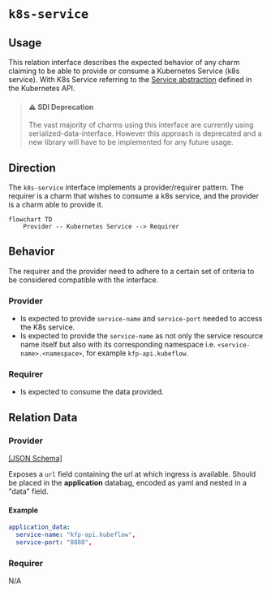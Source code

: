 # `k8s-service`

## Usage

This relation interface describes the expected behavior of any charm claiming to be able to provide or consume a Kubernetes Service (k8s service). With K8s Service referring to the [Service abstraction](https://kubernetes.io/docs/concepts/services-networking/service/ ) defined in the Kubernetes API.

> #### ⚠️ SDI Deprecation
> The vast majority of charms using this interface are currently using serialized-data-interface. However this approach is deprecated and a new library will have to be implemented for any future usage.

## Direction
The `k8s-service` interface implements a provider/requirer pattern.
The requirer is a charm that wishes to consume a k8s service, and the provider is a charm able to provide it.

```mermaid
flowchart TD
    Provider -- Kubernetes Service --> Requirer
```

## Behavior

The requirer and the provider need to adhere to a certain set of criteria to be considered compatible with the interface.

### Provider

- Is expected to provide `service-name` and `service-port` needed to access the K8s service.
- Is expected to provide the `service-name` as not only the service resource name itself but also with its corresponding namespace i.e. `<service-name>.<namespace>`, for example `kfp-api.kubeflow`.

### Requirer

- Is expected to consume the data provided.

## Relation Data

### Provider

[\[JSON Schema\]](./schemas/provider.json)

Exposes a `url` field containing the url at which ingress is available. Should be placed in the **application** databag, encoded as yaml and nested in a "data" field.

#### Example

```yaml
application_data:
  service-name: "kfp-api.kubeflow",
  service-port: "8888",
```

### Requirer
N/A
